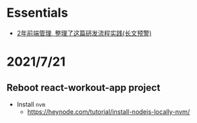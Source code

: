 # Essentials
- [2年前端管理, 整理了这篇研发流程实践(长文预警)]()

# 2021/7/21
## Reboot react-workout-app project
- Install `nvm`
  - https://heynode.com/tutorial/install-nodejs-locally-nvm/

